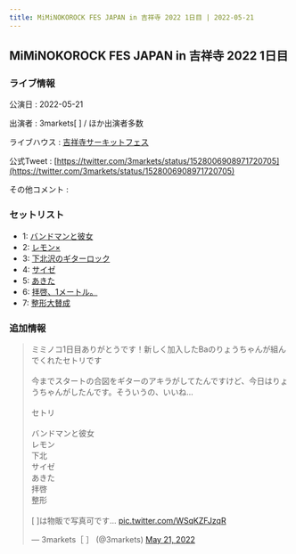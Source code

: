```yaml
---
title: MiMiNOKOROCK FES JAPAN in 吉祥寺 2022 1日目 | 2022-05-21
---
```

## MiMiNOKOROCK FES JAPAN in 吉祥寺 2022 1日目

### ライブ情報

公演日
:    2022-05-21

出演者
:    3markets[ ] / ほか出演者多数

ライブハウス
:    [吉祥寺サーキットフェス](livehouse032.html)

公式Tweet
:    [https://twitter.com/3markets/status/1528006908971720705](https://twitter.com/3markets/status/1528006908971720705)

その他コメント
:    

### セットリスト

*  1: [バンドマンと彼女](song009.html)
*  2: [レモン×](song003.html)
*  3: [下北沢のギターロック](song015.html)
*  4: [サイゼ](song004.html)
*  5: [あきた](song019.html)
*  6: [拝啓、1メートル。](song010.html)
*  7: [整形大賛成](song005.html)


### 追加情報



<blockquote class="twitter-tweet"><p lang="ja" dir="ltr">ミミノコ1日目ありがとうです！新しく加入したBaのりょうちゃんが組んでくれたセトリです<br><br>今までスタートの合図をギターのアキラがしてたんですけど、今日はりょうちゃんがしたんです。そういうの、いいね…<br><br>セトリ<br><br>バンドマンと彼女<br>レモン<br>下北<br>サイゼ<br>あきた<br>拝啓<br>整形<br><br>[ ]は物販で写真可です… <a href="https://t.co/WSqKZFJzqR">pic.twitter.com/WSqKZFJzqR</a></p>&mdash; 3markets［ ］ (@3markets) <a href="https://twitter.com/3markets/status/1528006908971720705?ref_src=twsrc%5Etfw">May 21, 2022</a></blockquote>
<script async src="https://platform.twitter.com/widgets.js" charset="utf-8"></script>


